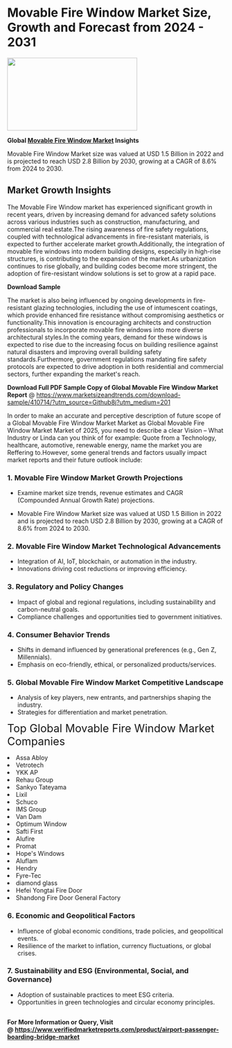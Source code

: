 <H1>Movable Fire Window Market Size, Growth and Forecast from 2024 - 2031</H1><img class="aligncenter size-medium wp-image-584254" src="https://thirdeyenews.in/wp-content/uploads/2024/09/Global-Market-Research-300x168.jpeg" alt="" width="300" height="168" /><p><strong>Global&nbsp;<a href="https://www.marketsizeandtrends.com/download-sample/410714/?utm_source=Github8j?utm_medium=201">Movable Fire Window Market</a> Insights</strong></p><p>Movable Fire Window Market size was valued at USD 1.5 Billion in 2022 and is projected to reach USD 2.8 Billion by 2030, growing at a CAGR of 8.6% from 2024 to 2030.</p><p><h2>Market Growth Insights</h2> <p>The Movable Fire Window market has experienced significant growth in recent years, driven by increasing demand for advanced safety solutions across various industries such as construction, manufacturing, and commercial real estate.The rising awareness of fire safety regulations, coupled with technological advancements in fire-resistant materials, is expected to further accelerate market growth.Additionally, the integration of movable fire windows into modern building designs, especially in high-rise structures, is contributing to the expansion of the market.As urbanization continues to rise globally, and building codes become more stringent, the adoption of fire-resistant window solutions is set to grow at a rapid pace.</p> <p><strong>Download Sample</strong></p> <p>The market is also being influenced by ongoing developments in fire-resistant glazing technologies, including the use of intumescent coatings, which provide enhanced fire resistance without compromising aesthetics or functionality.This innovation is encouraging architects and construction professionals to incorporate movable fire windows into more diverse architectural styles.In the coming years, demand for these windows is expected to rise due to the increasing focus on building resilience against natural disasters and improving overall building safety standards.Furthermore, government regulations mandating fire safety protocols are expected to drive adoption in both residential and commercial sectors, further expanding the market's reach.</p> <p><span class=""><strong>Download Full PDF Sample Copy of Global Movable Fire Window Market Report</strong> @ <a href="https://www.marketsizeandtrends.com/download-sample/410714/?utm_source=Github8j?utm_medium=201" target="_blank">https://www.marketsizeandtrends.com/download-sample/410714/?utm_source=Github8j?utm_medium=201</a></span></p><p>In order to make an accurate and perceptive description of future scope of a Global&nbsp;Movable Fire Window Market Market as Global&nbsp;Movable Fire Window Market Market of 2025, you need to describe a clear Vision &ndash; What Industry or Linda can you think of for example: Quote from a Technology, healthcare, automotive, renewable energy, name the market you are Reffering to.However, some general trends and factors usually impact market reports and their future outlook include:</p><h3>1.&nbsp;<strong>Movable Fire Window Market Growth Projections</strong></h3><ul><li>Examine market size trends, revenue estimates and CAGR (Compounded Annual Growth Rate) projections.</li><li><p>Movable Fire Window Market size was valued at USD 1.5 Billion in 2022 and is projected to reach USD 2.8 Billion by 2030, growing at a CAGR of 8.6% from 2024 to 2030.</p></li></ul><h3>2.&nbsp;<strong>Movable Fire Window Market Technological Advancements</strong></h3><ul><li>Integration of AI, IoT, blockchain, or automation in the industry.</li><li>Innovations driving cost reductions or improving efficiency.</li></ul><h3>3.&nbsp;<strong>Regulatory and Policy Changes</strong></h3><ul><li>Impact of global and regional regulations, including sustainability and carbon-neutral goals.</li><li>Compliance challenges and opportunities tied to government initiatives.</li></ul><h3>4.&nbsp;<strong>Consumer Behavior Trends</strong></h3><ul><li>Shifts in demand influenced by generational preferences (e.g., Gen Z, Millennials).</li><li>Emphasis on eco-friendly, ethical, or personalized products/services.</li></ul><h3>5.&nbsp;<strong>Global Movable Fire Window Market Competitive Landscape</strong></h3><ul><li>Analysis of key players, new entrants, and partnerships shaping the industry.</li><li>Strategies for differentiation and market penetration.</li></ul><p data-pm-slice="1 1 []"><span style="color: inherit; font-family: inherit; font-size: 25px;">Top Global Movable Fire Window Market Companies</span></p><div class="" data-test-id=""><p><li>Assa Abloy</li><li> Vetrotech</li><li> YKK AP</li><li> Rehau Group</li><li> Sankyo Tateyama</li><li> Lixil</li><li> Schuco</li><li> IMS Group</li><li> Van Dam</li><li> Optimum Window</li><li> Safti First</li><li> Alufire</li><li> Promat</li><li> Hope's Windows</li><li> Aluflam</li><li> Hendry</li><li> Fyre-Tec</li><li> diamond glass</li><li> Hefei Yongtai Fire Door</li><li> Shandong Fire Door General Factory</li></p></div><h3>6.&nbsp;<strong>Economic and Geopolitical Factors</strong></h3><ul><li>Influence of global economic conditions, trade policies, and geopolitical events.</li><li>Resilience of the market to inflation, currency fluctuations, or global crises.</li></ul><h3>7.&nbsp;<strong>Sustainability and ESG (Environmental, Social, and Governance)</strong></h3><ul><li>Adoption of sustainable practices to meet ESG criteria.</li><li>Opportunities in green technologies and circular economy principles.</li></ul><h2><strong style="font-size: 14px;">For More Information or Query, Visit @&nbsp;</strong><a style="background-color: #ffffff; font-size: 14px;" href="https://www.marketsizeandtrends.com/report/movable-fire-window-market/" target="_blank">https://www.verifiedmarketreports.com/product/airport-passenger-boarding-bridge-market</a></h2>